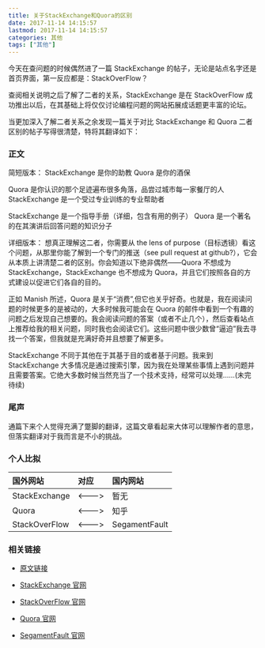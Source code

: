 ```yaml
---
title: 关于StackExchange和Quora的区别
date: 2017-11-14 14:15:57
lastmod: 2017-11-14 14:15:57
categories: 其他
tags: ["其他"]
---
```


今天在查问题的时候偶然进了一篇 StackExchange 的帖子，无论是站点名字还是首页界面，第一反应都是：StackOverFlow？

查阅相关说明之后了解了二者的关系，StackExchange 是在 StackOverFlow 成功推出以后，在其基础上将仅仅讨论编程问题的网站拓展成话题更丰富的论坛。

<!--more-->

当更加深入了解二者关系之余发现一篇关于对比 StackExchange 和 Quora 二者区别的帖子写得很清楚，特将其翻译如下：

### 正文

简短版本：
StackExchange 是你的助教
Quora 是你的酒保

Quora 是你认识的那个足迹遍布很多角落，品尝过城市每一家餐厅的人
StackExchange 是一个受过专业训练的专业帮助者

StackExchange 是一个指导手册（详细，包含有用的例子）
Quora 是一个著名的在其演讲后回答问题的知识分子

详细版本：
想真正理解这二者，你需要从 the lens of purpose（目标透镜）看这个问题，从那里你能了解到一个专门的推送（see pull request at github?），它会从本质上讲清楚二者的区别。你会知道以下绝非偶然——Quora 不想成为 StackExchange，StackExchange 也不想成为 Quora，并且它们按照各自的方式建设以促进它们各自的目的。

正如 Manish 所述，Quora 是关于“消费”,但它也关乎好奇。也就是，我在阅读问题的时候更多的是被动的，大多时候我可能会在 Quora 的邮件中看到一个有趣的问题之后发现自己想要的。我会阅读问题的答案（或者不止几个），然后查看站点上推荐给我的相关问题，同时我也会阅读它们。这些问题中很少数曾“逼迫”我去寻找一个答案，但我就是充满好奇并且想要了解更多。

StackExchange 不同于其他在于其基于目的或者基于问题。我来到 StackExchange 大多情况是通过搜索引擎，因为我在处理某些事情上遇到问题并且需要答案。它绝大多数时候当然充当了一个技术支持，经常可以处理……(未完待续)

### 尾声

通篇下来个人觉得充满了蹩脚的翻译，这篇文章看起来大体可以理解作者的意思，但落实翻译对于我而言是不小的挑战。

### 个人比拟

| 国外网站      | 对应  | 国内网站      |
| :------------ | :---- | :------------ |
| StackExchange | <---> | 暂无          |
| Quora         | <---> | 知乎          |
| StackOverFlow | <---> | SegamentFault |

### 相关链接

- <a href="https://www.quora.com/What-is-the-difference-between-Quora-and-Stack-Exchange/answer/Harry-Simperingham">原文链接</a>

- <a href="">StackExchange 官网</a>

- <a href="">StackOverFlow 官网</a>

- <a href="">Quora 官网</a>

- <a href="">SegamentFault 官网</a>
